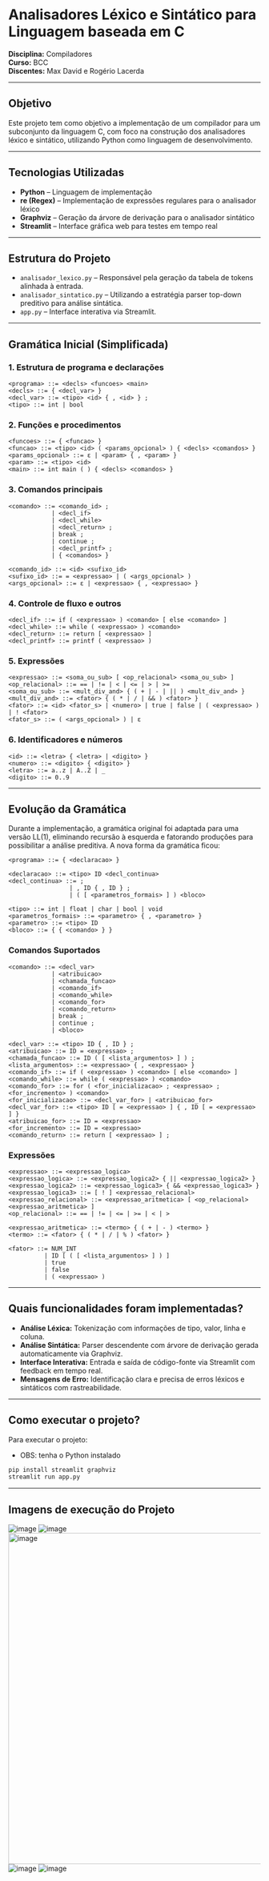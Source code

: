 # Analisadores Léxico e Sintático para Linguagem baseada em C

**Disciplina:** Compiladores  
**Curso:** BCC  
**Discentes:** Max David e Rogério Lacerda  

---

## Objetivo

Este projeto tem como objetivo a implementação de um compilador para um subconjunto da linguagem C, com foco na construção dos analisadores léxico e sintático, utilizando Python como linguagem de desenvolvimento.

---

## Tecnologias Utilizadas

- **Python** – Linguagem de implementação
- **re (Regex)** – Implementação de expressões regulares para o analisador léxico
- **Graphviz** – Geração da árvore de derivação para o analisador sintático
- **Streamlit** – Interface gráfica web para testes em tempo real

---

## Estrutura do Projeto

- `analisador_lexico.py` – Responsável pela geração da tabela de tokens alinhada à entrada.
- `analisador_sintatico.py` – Utilizando a estratégia parser top-down preditivo para análise sintática.
- `app.py` – Interface interativa via Streamlit.

---

## Gramática Inicial (Simplificada)

### 1. Estrutura de programa e declarações

```bnf
<programa> ::= <decls> <funcoes> <main>
<decls> ::= { <decl_var> }
<decl_var> ::= <tipo> <id> { , <id> } ;
<tipo> ::= int | bool
```

### 2. Funções e procedimentos

```bnf
<funcoes> ::= { <funcao> }
<funcao> ::= <tipo> <id> ( <params_opcional> ) { <decls> <comandos> }
<params_opcional> ::= ε | <param> { , <param> }
<param> ::= <tipo> <id>
<main> ::= int main ( ) { <decls> <comandos> }
```

### 3. Comandos principais

```bnf
<comando> ::= <comando_id> ;
            | <decl_if>
            | <decl_while>
            | <decl_return> ;
            | break ;
            | continue ;
            | <decl_printf> ;
            | { <comandos> }

<comando_id> ::= <id> <sufixo_id>
<sufixo_id> ::= = <expressao> | ( <args_opcional> )
<args_opcional> ::= ε | <expressao> { , <expressao> }
```

### 4. Controle de fluxo e outros

```bnf
<decl_if> ::= if ( <expressao> ) <comando> [ else <comando> ]
<decl_while> ::= while ( <expressao> ) <comando>
<decl_return> ::= return [ <expressao> ]
<decl_printf> ::= printf ( <expressao> )
```

### 5. Expressões

```bnf
<expressao> ::= <soma_ou_sub> [ <op_relacional> <soma_ou_sub> ]
<op_relacional> ::= == | != | < | <= | > | >=
<soma_ou_sub> ::= <mult_div_and> { ( + | - | || ) <mult_div_and> }
<mult_div_and> ::= <fator> { ( * | / | && ) <fator> }
<fator> ::= <id> <fator_s> | <numero> | true | false | ( <expressao> ) | ! <fator>
<fator_s> ::= ( <args_opcional> ) | ε
```

### 6. Identificadores e números

```bnf
<id> ::= <letra> { <letra> | <digito> }
<numero> ::= <digito> { <digito> }
<letra> ::= a..z | A..Z | _
<digito> ::= 0..9
```

---

## Evolução da Gramática

Durante a implementação, a gramática original foi adaptada para uma versão LL(1), eliminando recursão à esquerda e fatorando produções para possibilitar a análise preditiva. A nova forma da gramática ficou:

```bnf
<programa> ::= { <declaracao> }

<declaracao> ::= <tipo> ID <decl_continua>
<decl_continua> ::= ;
                 | , ID { , ID } ;
                 | ( [ <parametros_formais> ] ) <bloco>

<tipo> ::= int | float | char | bool | void
<parametros_formais> ::= <parametro> { , <parametro> }
<parametro> ::= <tipo> ID
<bloco> ::= { { <comando> } }
```

### Comandos Suportados

```bnf
<comando> ::= <decl_var>
            | <atribuicao>
            | <chamada_funcao>
            | <comando_if>
            | <comando_while>
            | <comando_for>
            | <comando_return>
            | break ;
            | continue ;
            | <bloco>

<decl_var> ::= <tipo> ID { , ID } ;
<atribuicao> ::= ID = <expressao> ;
<chamada_funcao> ::= ID ( [ <lista_argumentos> ] ) ;
<lista_argumentos> ::= <expressao> { , <expressao> }
<comando_if> ::= if ( <expressao> ) <comando> [ else <comando> ]
<comando_while> ::= while ( <expressao> ) <comando>
<comando_for> ::= for ( <for_inicializacao> ; <expressao> ; <for_incremento> ) <comando>
<for_inicializacao> ::= <decl_var_for> | <atribuicao_for>
<decl_var_for> ::= <tipo> ID [ = <expressao> ] { , ID [ = <expressao> ] }
<atribuicao_for> ::= ID = <expressao>
<for_incremento> ::= ID = <expressao>
<comando_return> ::= return [ <expressao> ] ;
```

### Expressões

```bnf
<expressao> ::= <expressao_logica>
<expressao_logica> ::= <expressao_logica2> { || <expressao_logica2> }
<expressao_logica2> ::= <expressao_logica3> { && <expressao_logica3> }
<expressao_logica3> ::= [ ! ] <expressao_relacional>
<expressao_relacional> ::= <expressao_aritmetica> [ <op_relacional> <expressao_aritmetica> ]
<op_relacional> ::= == | != | <= | >= | < | >

<expressao_aritmetica> ::= <termo> { ( + | - ) <termo> }
<termo> ::= <fator> { ( * | / | % ) <fator> }

<fator> ::= NUM_INT
          | ID [ ( [ <lista_argumentos> ] ) ]
          | true
          | false
          | ( <expressao> )
```

---

## Quais funcionalidades foram implementadas?

- **Análise Léxica:** Tokenização com informações de tipo, valor, linha e coluna.
- **Análise Sintática:** Parser descendente com árvore de derivação gerada automaticamente via Graphviz.
- **Interface Interativa:** Entrada e saída de código-fonte via Streamlit com feedback em tempo real.
- **Mensagens de Erro:** Identificação clara e precisa de erros léxicos e sintáticos com rastreabilidade.

---

## Como executar o projeto?

Para executar o projeto:

- OBS: tenha o Python instalado
```bash
pip install streamlit graphviz
streamlit run app.py
```

---

## Imagens de execução do Projeto

![image](https://github.com/user-attachments/assets/2c4747b3-77f9-4f66-845b-25fb63a4df19)
![image](https://github.com/user-attachments/assets/9166ec76-03f4-4252-9f4e-f1e4d71a5068)
<img width="543" height="662" alt="image" src="https://github.com/user-attachments/assets/c1c2d07c-261f-4038-9617-0f605e9597d7" />
![image](https://github.com/user-attachments/assets/0bfcd474-6213-4e94-bbdc-b5c98bab3c49)
![image](https://github.com/user-attachments/assets/95269ecd-6a1d-4caf-bf54-6b8857bdbe96)
